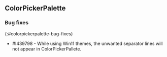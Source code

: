 ## ColorPickerPalette   

### Bug fixes
{:#colorpickerpalette-bug-fixes}

* \#I439798 - While using Win11 themes, the unwanted separator lines will not appear in ColorPickerPallete.